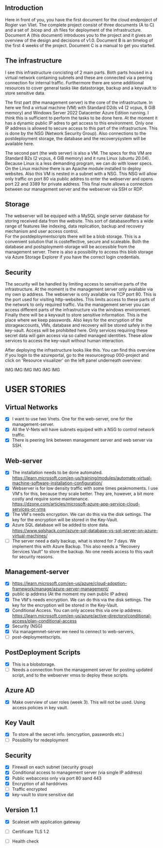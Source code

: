 ## Introduction  
Here in front of you, you have the first document for the cloud endproject of Rogier van Vliet. The complete project consist of three documents (A to C) and a set of .bicep and .sh files for deployment of the infrastructure.
Document A (this document) introduces you to the project and it gives an overview of the design and decisions of v1.0.
Document B is an timelog of the first 4 weeks of the project.
Document C is a manual to get you started.

## The infrastructure  
I see this infrastructure concisting of 2 main parts. Both parts housed in a virtual network containing subnets and these are connected via a peering connection for internal traffic. Furthermore there are some additiional resources to cover general tasks like datastorage, backup and a keyvault to store sensitive data.

The first part (the management server) is the core of the infrastructure. In here we find a virtual machine (VM) with Standard D2ds v4 (2 vcpus, 8 GiB memory) and Windows Server 2022 Datacenter Azure Edition running. I think this is sufficient to perform the tasks to be done here. 
At the moment it has a dynamic public IP adres to get access to this environment. Only one IP address is allowed to secure access to this part of the infrastructure. This is done by the NSG (Network Security Group).
Also connections to the postdeployment storage, the database and the recoverysystem will be available here.  

The second part (the web server) is also a VM. The specs for this VM are Standard B2s (2 vcpus, 4 GiB memory) and it runs Linux (ubuntu 20.04). Because Linux is a less demanding program, we can do with lower specs. On the Linux machine there is an Apache module installed to deploy websites. Also this VM is nested in a subnet with a NSG. This NSG will allow only traffic on port 80 via public addres to enter the webserver and opens port 22 and 3389 for private address. This final route allows a connection between our management server and the webserver via SSH or RDP.  

## Storage  
The webserver will be equiped with a MySQL single server database for storing received data from the website. This sort of  databaseoffers a wide range of features like indexing, data replication, backup and recovery mechanism and user access control.  
For the postdeploymentscripts there will be a blob storage. This is a convenient solution that is costeffective, secure and scaleable. Both the database and postsployment-storage will be accessible from the management server. There is also a possibility to access this blob storage via Azure Storage Explorer if you have the correct login credentials.

## Security
The security will be handled by limiting access to sensitive parts of the infrastructure. At the moment is the management server only available via my own ip address. The webserver is only available via TCP port 80. This is the port used for visiting http-websites. This limits access to these parts of the network to only required traffic. Via the management server you can access different parts of the infrastructure via the windows environment.
Finally there will be a keyvault to store sensitive information. This is the place where we keep passwords. Also keys for the encryption of the storageaccounts, VMs, database and recovery will be stored safely in the key-vault. Access will be prohibited here. Only services requiring these secret data will gain access via so called managed identities. These allow services to access the key-vault without human interaction.  

After deploying the infrastructure looks like this. You can find this overview if you login to the azureportal, go to the resourcegroup 000-project and click on 'Resource visualizer' on the left panel underneath overview:

IMG IMG IMG IMG IMG IMG

# USER STORIES  
## Virtual Networks
  - [x] I want to use two Vnets. One for the web-server, one for the management-server.
  - [x] All the V-Nets will have subnets equiped with a NSG to control network traffic.
  - [x] There is peering link between management server and web server via SSH.

## Web-server  
  - [x] The installation needs to be done automated.
        https://learn.microsoft.com/en-us/training/modules/automate-virtual-machine-software-installation-configuration/
  - [x] Webserver is for low density traffic with some times peakmoments. I use VM's for this, because they scale better. They are, however, a bit more costly and require some maintenance.  
        https://dzone.com/articles/microsoft-azure-app-service-cloud-services-or-vms  
  - [x] The VM's needs encryption. We can do this via the disk settings. The key for the encryption will be stored in the Key-Vault.
  - [x] Azure SQL database will be added to store data.
        https://www.sqlshack.com/azure-sql-database-vs-sql-server-on-azure-virtual-machines/  
  - [ ] The server need a daily backup, what is stored for 7 days. We implement this with Azure Backup. This also needs a "Recovery Services Vault" to store the backup. No one needs access to this vault for security reasons.

## Management-server  
  - [x] https://learn.microsoft.com/en-us/azure/cloud-adoption-framework/manage/azure-server-management/
  - [x] public ip address (At the moment my own public IP adres)
  - [x] The VM's needs encryption. We can do this via the disk settings. The key for the encryption will be stored in the Key-Vault.
  - [x] Conditional Access. You can only access this via one ip address.
        https://learn.microsoft.com/en-us/azure/active-directory/conditional-access/plan-conditional-access
  - [x] Security (NSG)  
  - [x] Via managemnet-server we need to cennect to web-servers,
  - [ ] post-deploymentscripts.
    
## PostDeployment Scripts
  - [x] This is a blobstorage. 
  - [ ] Needs a connection from the management server for posting updated script, and to the webserver vmss to deploy these scripts.

## Azure AD
  - [x] Make overview of user roles (week 3). This will not be used. Using access policies in key vault.

## Key Vault
  - [x] To store all the secret info. (encryption, passwords etc.)
  - [ ] Possibility for redeployment

## Security
  - [x] Firewall on each subnet (security group)
  - [x] Conditional access to management server (via single IP address)
  - [x] Public webaccess only via port 80 aand 443
  - [x] Encryption of all harddrives  
  - [ ] Traffic encrypted
  - [x] key-vault to store sensitive dat

## Version 1.1
 - [x] Scaleset with application gateway
 - [ ] Certificate TLS 1.2
 - [ ] Health check





